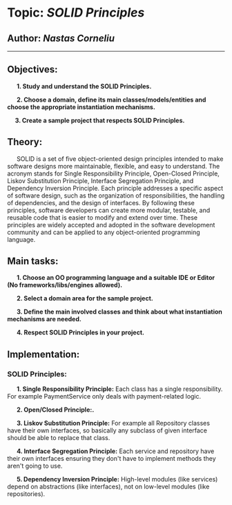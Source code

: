 # Topic: *SOLID Principles*
## Author: *Nastas Corneliu*

------
## Objectives:
&ensp; &ensp; __1. Study and understand the SOLID Principles.__

&ensp; &ensp; __2. Choose a domain, define its main classes/models/entities and choose the appropriate instantiation mechanisms.__

&ensp; &ensp;__3. Create a sample project that respects SOLID Principles.__

## Theory:
&ensp; &ensp; SOLID is a set of five object-oriented design principles intended to make software designs more maintainable, flexible, and easy to understand. The acronym stands for Single Responsibility Principle, Open-Closed Principle, Liskov Substitution Principle, Interface Segregation Principle, and Dependency Inversion Principle. Each principle addresses a specific aspect of software design, such as the organization of responsibilities, the handling of dependencies, and the design of interfaces. By following these principles, software developers can create more modular, testable, and reusable code that is easier to modify and extend over time. These principles are widely accepted and adopted in the software development community and can be applied to any object-oriented programming language.

## Main tasks:
&ensp; &ensp; __1. Choose an OO programming language and a suitable IDE or Editor (No frameworks/libs/engines allowed).__

&ensp; &ensp; __2. Select a domain area for the sample project.__

&ensp; &ensp; __3. Define the main involved classes and think about what instantiation mechanisms are needed.__

&ensp; &ensp; __4. Respect SOLID Principles in your project.__

## Implementation:
### SOLID Principles:
&ensp; &ensp; __1. Single Responsibility Principle:__ Each class has a single responsibility. For example PaymentService only deals with payment-related logic.

&ensp; &ensp; __2. Open/Closed Principle:.__ 

&ensp; &ensp; __3. Liskov Substitution Principle:__ For example all Repository classes have their own interfaces, so basically any subclass of given interface should be able to replace that class.

&ensp; &ensp; __4. Interface Segregation Principle:__ Each service and repository have their own interfaces ensuring they don't have to implement methods they aren't going to use.

&ensp; &ensp; __5. Dependency Inversion Principle:__ High-level modules (like services) depend on abstractions (like interfaces), not on low-level modules (like repositories).

